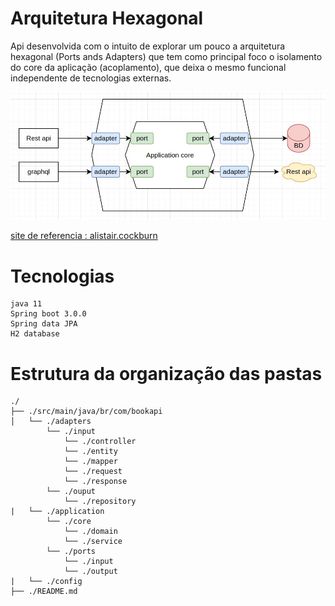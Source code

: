 # Arquitetura Hexagonal

Api desenvolvida com o intuito de explorar um pouco a arquitetura hexagonal (Ports ands Adapters) que tem como principal foco o isolamento do core da aplicação (acoplamento), que deixa o mesmo funcional independente de tecnologias externas.  


![arquitetura](src/main/resources/static/hexagonal-architecture.jpeg)

[site de referencia : alistair.cockburn](https://alistair.cockburn.us/hexagonal-architecture/)

# Tecnologias

    java 11
    Spring boot 3.0.0
    Spring data JPA
    H2 database

# Estrutura da organização das pastas

```shell
./
├── ./src/main/java/br/com/bookapi
│   └── ./adapters
        └── ./input
            └── ./controller
            └── ./entity
            └── ./mapper
            └── ./request
            └── ./response
        └── ./ouput
            └── ./repository
|   └── ./application
        └── ./core
            └── ./domain
            └── ./service
        └── ./ports
            └── ./input
            └── ./output
|   └── ./config
├── ./README.md
```